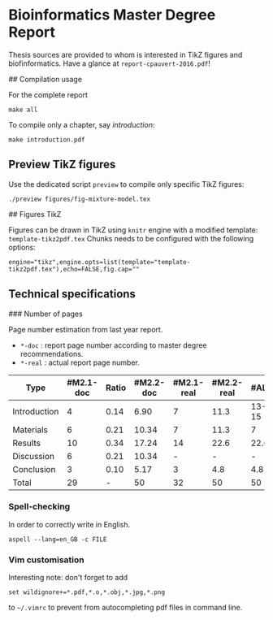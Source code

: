 # Bioinformatics Master Degree Report

Thesis sources are provided to whom is interested in TikZ figures and biofinformatics.
Have a glance at `report-cpauvert-2016.pdf`!

## Compilation usage

For the complete report

```
make all
```

To compile only a chapter, say _introduction_:

```
make introduction.pdf
```

## Preview TikZ figures

Use the dedicated script `preview` to compile only specific TikZ figures:
```
./preview figures/fig-mixture-model.tex
```


## Figures TikZ


Figures can be drawn in TikZ using `knitr` engine with a modified template: `template-tikz2pdf.tex`
Chunks needs to be configured with the following options:

```
engine="tikz",engine.opts=list(template="template-tikz2pdf.tex"),echo=FALSE,fig.cap=""
```

## Technical specifications

### Number of pages

Page number estimation from last year report.

* `*-doc` : report page number according to master degree recommendations.
* `*-real` : actual report page number.



Type         |  #M2.1-doc | Ratio | #M2.2-doc | #M2.1-real | #M2.2-real |     #ALA
-------------| -----------|-------|-----------|------------|------------|------------
Introduction |    4       |   0.14|     6.90  |    7       |     11.3   |     13-15
Materials    |    6       |   0.21|    10.34  |    7       |     11.3   |     7
Results      |    10      |   0.34|    17.24  |    14      |     22.6   |     22.6
Discussion   |    6       |   0.21|    10.34  |    -       |     -      |     -
Conclusion   |    3       |   0.10|     5.17  |    3       |     4.8    |     4.8
Total        |    29      |    -  |     50    |    32      |     50     |     50

### Spell-checking

In order to correctly write in English.

```
aspell --lang=en_GB -c FILE
```

### Vim customisation
Interesting note: don't forget to add
```
set wildignore+=*.pdf,*.o,*.obj,*.jpg,*.png
```

to `~/.vimrc` to prevent from autocompleting pdf files in command line.
